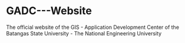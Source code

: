 # GADC---Website
The official website of the GIS - Application Development Center of the Batangas State University - The National Engineering University
